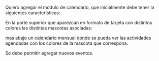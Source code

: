 Quiero agregar el modulo de calendario, que inicialmente debe tener la siguientes
características:

En la parte superior que aparezcan en formato de tarjeta con distintos colores las distintas mascotas asociadas:

mas abajo un calendario mensual donde se pueda ver las actividades agendadas con los colores de la mascota que correspona.

Se debe permitir agregar nuevos eventos.

